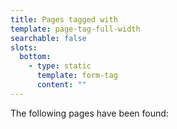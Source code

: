 ```yaml
---
title: Pages tagged with
template: page-tag-full-width
searchable: false
slots:
  bottom:
    - type: static
      template: form-tag
      content: ""
---
```

The following pages have been found: